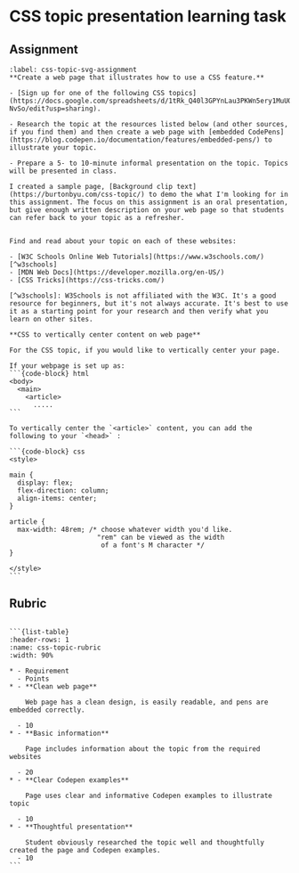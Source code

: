 # CSS topic presentation learning task

## Assignment

```{exercise}
:label: css-topic-svg-assignment
**Create a web page that illustrates how to use a CSS feature.**

- [Sign up for one of the following CSS topics](https://docs.google.com/spreadsheets/d/1tRk_Q40l3GPYnLau3PKWn5ery1MuUOup3e1WEX-NvSo/edit?usp=sharing).

- Research the topic at the resources listed below (and other sources, if you find them) and then create a web page with [embedded CodePens](https://blog.codepen.io/documentation/features/embedded-pens/) to illustrate your topic.

- Prepare a 5- to 10-minute informal presentation on the topic. Topics will be presented in class.

I created a sample page, [Background clip text](https://burtonbyu.com/css-topic/) to demo the what I'm looking for in this assignment. The focus on this assignment is an oral presentation, but give enough written description on your web page so that students can refer back to your topic as a refresher.


Find and read about your topic on each of these websites:

- [W3C Schools Online Web Tutorials](https://www.w3schools.com/)[^w3schools]
- [MDN Web Docs](https://developer.mozilla.org/en-US/)
- [CSS Tricks](https://css-tricks.com/)

[^w3schools]: W3Schools is not affiliated with the W3C. It's a good resource for beginners, but it's not always accurate. It's best to use it as a starting point for your research and then verify what you learn on other sites.
```

````{tip}
**CSS to vertically center content on web page**

For the CSS topic, if you would like to vertically center your page.

If your webpage is set up as:
```{code-block} html
<body>
  <main>
    <article>
      .....
```

To vertically center the `<article>` content, you can add the following to your `<head>` :

```{code-block} css
<style>

main {
  display: flex;
  flex-direction: column;
  align-items: center;
}

article {
  max-width: 48rem; /* choose whatever width you'd like.
                      "rem" can be viewed as the width
                       of a font's M character */
}

</style>
```
````

## Rubric

````{admonition} Rubric

```{list-table}
:header-rows: 1
:name: css-topic-rubric
:width: 90%

* - Requirement
  - Points
* - **Clean web page**

    Web page has a clean design, is easily readable, and pens are embedded correctly.

  - 10
* - **Basic information**

    Page includes information about the topic from the required websites

  - 20
* - **Clear Codepen examples**

    Page uses clear and informative Codepen examples to illustrate topic

  - 10
* - **Thoughtful presentation**

    Student obviously researched the topic well and thoughtfully created the page and Codepen examples.
  - 10
```

````
